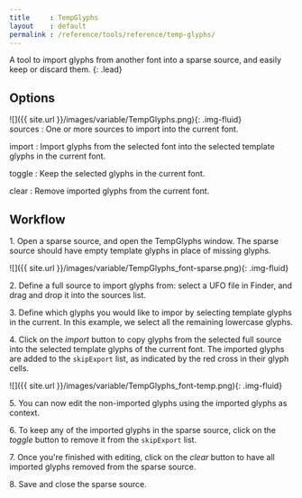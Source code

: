 ```yaml
---
title     : TempGlyphs
layout    : default
permalink : /reference/tools/reference/temp-glyphs/
---
```


A tool to import glyphs from another font into a sparse source, and easily keep or discard them.
{: .lead}


Options
-------

<div class='row'>
<div class='col' markdown='1'>
![]({{ site.url }}/images/variable/TempGlyphs.png){: .img-fluid}
</div>
<div class='col' markdown='1'>
sources
: One or more sources to import into the current font.

import
: Import glyphs from the selected font into the selected template glyphs in the current font.

toggle
: Keep the selected glyphs in the current font.

clear
: Remove imported glyphs from the current font.
</div>
</div>


Workflow
--------

1\. Open a sparse source, and open the TempGlyphs window. The sparse source should have empty template glyphs in place of missing glyphs.

![]({{ site.url }}/images/variable/TempGlyphs_font-sparse.png){: .img-fluid}

2\. Define a full source to import glyphs from: select a UFO file in Finder, and drag and drop it into the sources list.

3\. Define which glyphs you would like to impor by selecting template glyphs in the current. In this example, we select all the remaining lowercase glyphs.

4\. Click on the *import* button to copy glyphs from the selected full source into the selected template glyphs of the current font. The imported glyphs are added to the `skipExport` list, as indicated by the red cross in their glyph cells.

![]({{ site.url }}/images/variable/TempGlyphs_font-temp.png){: .img-fluid}

5\. You can now edit the non-imported glyphs using the imported glyphs as context.

6\. To keep any of the imported glyphs in the sparse source, click on the *toggle* button to remove it from the `skipExport` list.

7\. Once you're finished with editing, click on the *clear* button to have all imported glyphs removed from the sparse source.

8\. Save and close the sparse source.
